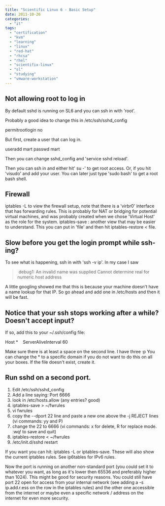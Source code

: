 ```yaml
---
title: "Scientific Linux 6 - Basic Setup"
date: 2011-10-26
categories: 
  - "it"
tags: 
  - "certification"
  - "kvm"
  - "learning"
  - "linux"
  - "red-hat"
  - "rhcsa"
  - "rhel"
  - "scientifix-linux"
  - "sl"
  - "studying"
  - "vmware-workstation"
---
```


## Not allowing root to log in

By default sshd is running on SL6 and you can ssh in with 'root'.

Probably a good idea to change this in /etc/ssh/sshd\_config

permitrootlogin no

But first, create a user that can log in.

useradd mart
passwd mart

Then you can change sshd\_config and 'service sshd reload'.

Then you can ssh in and either hit' su -' to get root access. Or, if you hit 'visudo' and add your user. You can later just type 'sudo bash' to get a root bash shell.

## Firewall

iptables -L to view the firewall setup, note that there is a 'virbr0' interface that has forwarding rules. This is probably for NAT or bridging for potential virtual machines, and was probably created when we chose 'Virtual Host' as the role for the system. iptables-save : another view that may be easier to understand. This you can put in 'file' and then hit iptables-restore < file.

## Slow before you get the login prompt while ssh-ing?

To see what is happening, ssh in with 'ssh -v ip'. In my case I saw

>  debug1: An invalid name was supplied Cannot determine real for numeric host address

A little googling showed me that this is because your machine doesn't have a name lookup for that IP. So go ahead and add one in /etc/hosts and then it will be fast.

## Notice that your ssh stops working after a while? Doesn't accept input?

If so, add this to your ~/.ssh/config file:

Host \*
   ServerAliveInterval 60

Make sure there is at least a space on the second line. I have three :p You can change the \* to a specific domain if you do not want to do this on all your boxes. If the file doesn't exist, create it.

## Run sshd on a second port.

1. Edit /etc/ssh/sshd\_config
2. Add a line saying: Port 6666
3. look in /etc/hosts.allow (any entries? good)
4. iptables-save > ~/fwrules
5. vi fwrules
6. copy the --dport 22 line and paste a new one above the -j REJECT lines (vi commands: yy and P)
7. change the 22 to 6666 (vi commands: x for delete, R for replace mode. :wq! to save and quit)
8. iptables-restore < ~/fwrules
9. /etc/init.d/sshd restart

If you want you can hit: iptables -L or iptables-save. These will also show the current iptables rules. See ip6tables for IPv6 rules.

Now the port is running on another non-standard port (you could set it to whatever you want, as long as it's lower then 65536 and preferably higher than 1024). This might be good for security reasons. You could still have port 22 open for access from your internal network (see adding a -s ip.add.r.ess on the row in the iptables rules) and the other one accessible from the internet or maybe even a specific network / address on the internet for even more security.
